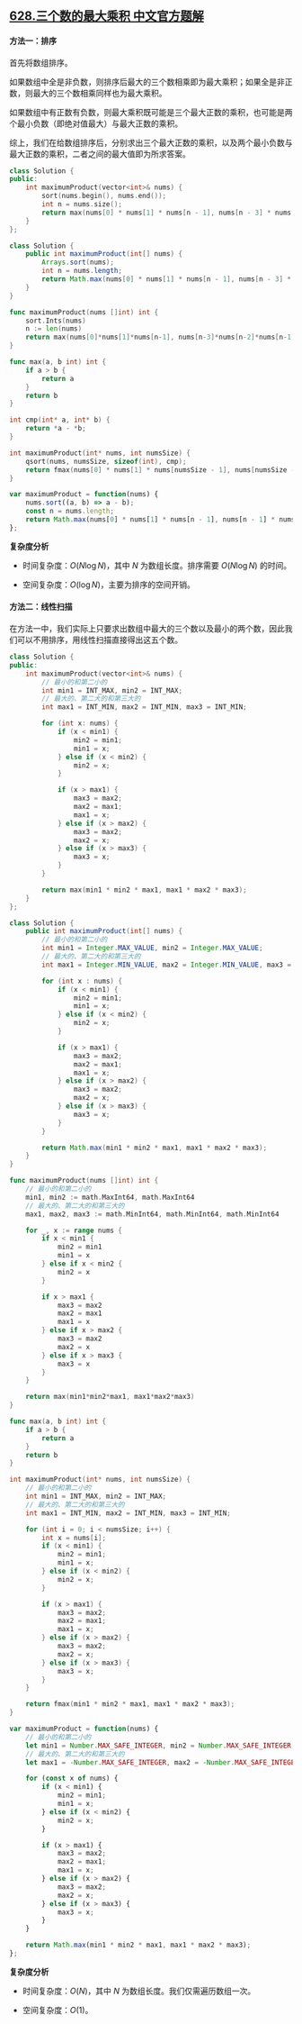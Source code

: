 ## [628.三个数的最大乘积 中文官方题解](https://leetcode.cn/problems/maximum-product-of-three-numbers/solutions/100000/san-ge-shu-de-zui-da-cheng-ji-by-leetcod-t9sb)

#### 方法一：排序

首先将数组排序。

如果数组中全是非负数，则排序后最大的三个数相乘即为最大乘积；如果全是非正数，则最大的三个数相乘同样也为最大乘积。

如果数组中有正数有负数，则最大乘积既可能是三个最大正数的乘积，也可能是两个最小负数（即绝对值最大）与最大正数的乘积。

综上，我们在给数组排序后，分别求出三个最大正数的乘积，以及两个最小负数与最大正数的乘积，二者之间的最大值即为所求答案。

```C++ [sol1-C++]
class Solution {
public:
    int maximumProduct(vector<int>& nums) {
        sort(nums.begin(), nums.end());
        int n = nums.size();
        return max(nums[0] * nums[1] * nums[n - 1], nums[n - 3] * nums[n - 2] * nums[n - 1]);
    }
};
```

```Java [sol1-Java]
class Solution {
    public int maximumProduct(int[] nums) {
        Arrays.sort(nums);
        int n = nums.length;
        return Math.max(nums[0] * nums[1] * nums[n - 1], nums[n - 3] * nums[n - 2] * nums[n - 1]);
    }
}
```

```go [sol1-Golang]
func maximumProduct(nums []int) int {
    sort.Ints(nums)
    n := len(nums)
    return max(nums[0]*nums[1]*nums[n-1], nums[n-3]*nums[n-2]*nums[n-1])
}

func max(a, b int) int {
    if a > b {
        return a
    }
    return b
}
```

```C [sol1-C]
int cmp(int* a, int* b) {
    return *a - *b;
}

int maximumProduct(int* nums, int numsSize) {
    qsort(nums, numsSize, sizeof(int), cmp);
    return fmax(nums[0] * nums[1] * nums[numsSize - 1], nums[numsSize - 3] * nums[numsSize - 2] * nums[numsSize - 1]);
}
```

```JavaScript [sol1-JavaScript]
var maximumProduct = function(nums) {
    nums.sort((a, b) => a - b);
    const n = nums.length;
    return Math.max(nums[0] * nums[1] * nums[n - 1], nums[n - 1] * nums[n - 2] * nums[n - 3]);
};
```

**复杂度分析**

- 时间复杂度：$O(N\log N)$，其中 $N$ 为数组长度。排序需要 $O(N\log N)$ 的时间。

- 空间复杂度：$O(\log N)$，主要为排序的空间开销。

#### 方法二：线性扫描

在方法一中，我们实际上只要求出数组中最大的三个数以及最小的两个数，因此我们可以不用排序，用线性扫描直接得出这五个数。

```C++ [sol2-C++]
class Solution {
public:
    int maximumProduct(vector<int>& nums) {
        // 最小的和第二小的
        int min1 = INT_MAX, min2 = INT_MAX;
        // 最大的、第二大的和第三大的
        int max1 = INT_MIN, max2 = INT_MIN, max3 = INT_MIN;

        for (int x: nums) {
            if (x < min1) {
                min2 = min1;
                min1 = x;
            } else if (x < min2) {
                min2 = x;
            }

            if (x > max1) {
                max3 = max2;
                max2 = max1;
                max1 = x;
            } else if (x > max2) {
                max3 = max2;
                max2 = x;
            } else if (x > max3) {
                max3 = x;
            }
        }

        return max(min1 * min2 * max1, max1 * max2 * max3);
    }
};
```

```Java [sol2-Java]
class Solution {
    public int maximumProduct(int[] nums) {
        // 最小的和第二小的
        int min1 = Integer.MAX_VALUE, min2 = Integer.MAX_VALUE;
        // 最大的、第二大的和第三大的
        int max1 = Integer.MIN_VALUE, max2 = Integer.MIN_VALUE, max3 = Integer.MIN_VALUE;

        for (int x : nums) {
            if (x < min1) {
                min2 = min1;
                min1 = x;
            } else if (x < min2) {
                min2 = x;
            }

            if (x > max1) {
                max3 = max2;
                max2 = max1;
                max1 = x;
            } else if (x > max2) {
                max3 = max2;
                max2 = x;
            } else if (x > max3) {
                max3 = x;
            }
        }

        return Math.max(min1 * min2 * max1, max1 * max2 * max3);
    }
}
```

```go [sol2-Golang]
func maximumProduct(nums []int) int {
    // 最小的和第二小的
    min1, min2 := math.MaxInt64, math.MaxInt64
    // 最大的、第二大的和第三大的
    max1, max2, max3 := math.MinInt64, math.MinInt64, math.MinInt64

    for _, x := range nums {
        if x < min1 {
            min2 = min1
            min1 = x
        } else if x < min2 {
            min2 = x
        }

        if x > max1 {
            max3 = max2
            max2 = max1
            max1 = x
        } else if x > max2 {
            max3 = max2
            max2 = x
        } else if x > max3 {
            max3 = x
        }
    }

    return max(min1*min2*max1, max1*max2*max3)
}

func max(a, b int) int {
    if a > b {
        return a
    }
    return b
}
```

```C [sol2-C]
int maximumProduct(int* nums, int numsSize) {
    // 最小的和第二小的
    int min1 = INT_MAX, min2 = INT_MAX;
    // 最大的、第二大的和第三大的
    int max1 = INT_MIN, max2 = INT_MIN, max3 = INT_MIN;

    for (int i = 0; i < numsSize; i++) {
        int x = nums[i];
        if (x < min1) {
            min2 = min1;
            min1 = x;
        } else if (x < min2) {
            min2 = x;
        }

        if (x > max1) {
            max3 = max2;
            max2 = max1;
            max1 = x;
        } else if (x > max2) {
            max3 = max2;
            max2 = x;
        } else if (x > max3) {
            max3 = x;
        }
    }

    return fmax(min1 * min2 * max1, max1 * max2 * max3);
}
```

```JavaScript [sol2-JavaScript]
var maximumProduct = function(nums) {
    // 最小的和第二小的
    let min1 = Number.MAX_SAFE_INTEGER, min2 = Number.MAX_SAFE_INTEGER;
    // 最大的、第二大的和第三大的
    let max1 = -Number.MAX_SAFE_INTEGER, max2 = -Number.MAX_SAFE_INTEGER, max3 = -Number.MAX_SAFE_INTEGER;

    for (const x of nums) {
        if (x < min1) {
            min2 = min1;
            min1 = x;
        } else if (x < min2) {
            min2 = x;
        }

        if (x > max1) {
            max3 = max2;
            max2 = max1;
            max1 = x;
        } else if (x > max2) {
            max3 = max2;
            max2 = x;
        } else if (x > max3) {
            max3 = x;
        }
    }

    return Math.max(min1 * min2 * max1, max1 * max2 * max3);
};
```

**复杂度分析**

- 时间复杂度：$O(N)$，其中 $N$ 为数组长度。我们仅需遍历数组一次。

- 空间复杂度：$O(1)$。